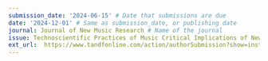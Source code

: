 ```yaml
---
submission_date: '2024-06-15' # Date that submissions are due
date: '2024-12-01' # Same as submission_date, or publishing date
journal: Journal of New Music Research # Name of the journal
issue: Technoscientific Practices of Music Critical Implications of New Technologies # Name of this issue
ext_url:  https://www.tandfonline.com/action/authorSubmission?show=instructions&journalCode=nnmr20 # URL to call for articles for this issue
---
```

